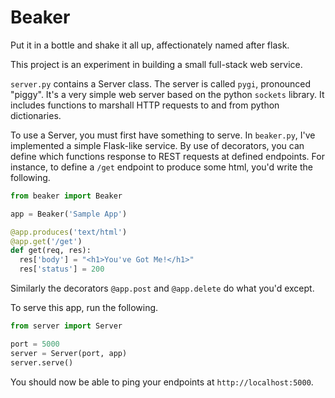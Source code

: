 # Beaker

Put it in a bottle and shake it all up, affectionately named after flask.

This project is an experiment in building a small full-stack web service.

`server.py` contains a Server class. The server is called `pygi`, pronounced "piggy". It's a very simple web server based on the python `sockets` library. It includes functions to marshall HTTP requests to and from python dictionaries.

To use a Server, you must first have something to serve. In `beaker.py`, I've implemented a simple Flask-like service. By use of decorators, you can define which functions response to REST requests at defined endpoints. For instance, to define a `/get` endpoint to produce some html, you'd write the following.

```python
from beaker import Beaker

app = Beaker('Sample App')

@app.produces('text/html')
@app.get('/get')
def get(req, res):
  res['body'] = "<h1>You've Got Me!</h1>"
  res['status'] = 200
```

Similarly the decorators `@app.post` and `@app.delete` do what you'd except.

To serve this app, run the following.

```python
from server import Server

port = 5000
server = Server(port, app)
server.serve()
```

You should now be able to ping your endpoints at `http://localhost:5000`.
